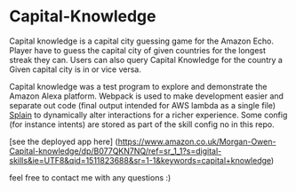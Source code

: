 # Capital-Knowledge
Capital knowledge is a capital city guessing game for the Amazon Echo. Player have to guess the capital city of given countries for the longest streak they can. Users can also query Capital Knowledge for the country a Given capital city is in or vice versa.

Capital knowledge was a test program to explore and demonstrate the Amazon Alexa platform. Webpack is used to make development easier and separate out code (final output intended for AWS lambda as a single file)  [Splain](github.com/mog13/Splain) to dynamically alter interactions for a richer experience. Some config (for instance intents) are stored as part of the skill config no in this repo.

[see the deployed app here] (https://www.amazon.co.uk/Morgan-Owen-Capital-knowledge/dp/B077QKN7NQ/ref=sr_1_1?s=digital-skills&ie=UTF8&qid=1511823688&sr=1-1&keywords=capital+knowledge) 

feel free to contact me with any questions :)
